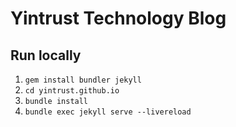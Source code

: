 # Yintrust Technology Blog

## Run locally

1. `gem install bundler jekyll`
2. `cd yintrust.github.io`
3. `bundle install`
4. `bundle exec jekyll serve --livereload`
